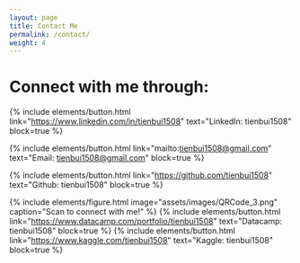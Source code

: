 ```yaml
---
layout: page
title: Contact Me
permalink: /contact/
weight: 4
---
```


# Connect with me through:

{% include elements/button.html link="https://www.linkedin.com/in/tienbui1508" text="LinkedIn: tienbui1508" block=true %}

{% include elements/button.html link="mailto:tienbui1508@gmail.com" text="Email: tienbui1508@gmail.com" block=true %}

{% include elements/button.html link="https://github.com/tienbui1508" text="Github: tienbui1508" block=true %}

{% include elements/figure.html image="assets/images/QRCode_3.png" caption="Scan to connect with me!" %}
{% include elements/button.html link="https://www.datacamp.com/portfolio/tienbui1508" text="Datacamp: tienbui1508" block=true %}
{% include elements/button.html link="https://www.kaggle.com/tienbui1508" text="Kaggle: tienbui1508" block=true %}
